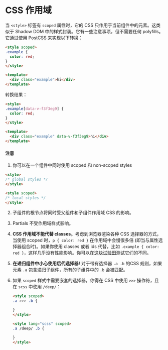 # CSS 作用域

当 `<style>` 标签有 `scoped` 属性时，它的 CSS 只作用于当前组件中的元素。这类似于 Shadow DOM 中的样式封装。它有一些注意事项，但不需要任何 polyfills。它通过使用 PostCSS 来实现以下转换：

``` html
<style scoped>
.example {
  color: red;
}
</style>

<template>
  <div class="example">hi</div>
</template>
```

转换结果：

``` html
<style>
.example[data-v-f3f3eg9] {
  color: red;
}
</style>

<template>
  <div class="example" data-v-f3f3eg9>hi</div>
</template>
```

#### 注意

1. 你可以在一个组件中同时使用 scoped 和 non-scoped styles

  ``` html
  <style>
  /* global styles */
  </style>

  <style scoped>
  /* local styles */
  </style>
  ```

2. 子组件的根节点将同时受父组件和子组件作用域 CSS 的影响。

3. Partials 不受作用域样式影响。

4. **CSS 作用域不能代替 classes**。考虑到浏览器渲染各种 CSS 选择器的方式，当使用 scoped 时，`p { color: red }` 在作用域中会慢很多倍 (即当与属性选择器组合时)。如果你使用 classes 或者 ids 代替，比如 `.example { color: red }`，这样几乎没有性能影响。你可以在[这块试验田](https://stevesouders.com/efws/css-selectors/csscreate.php)测试它们的不同。

5. **在递归组件中小心使用后代选择器!** 对于带有选择器 `.a .b` 的CSS 规则，如果元素 `.a` 包含递归子组件，所有的子组件中的 `.b` 会被匹配。

6. 如果 `scoped` 样式中需要嵌套的选择器，你得在 CSS 中使用 `>>>` 操作符，且在 `scss` 中使用 `/deep/`：

    ``` html
    <style scoped>
    .a >>> .b {

    }
    </style>

    <style lang="scss" scoped>
    .a /deep/ .b {

    }
    </style>
    ```
